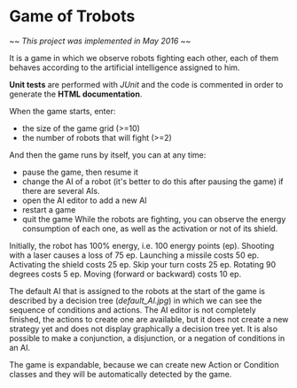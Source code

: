# Game of Trobots

~~ *This project was implemented in May 2016* ~~

It is a game in which we observe robots fighting each other, each of them behaves according to the artificial intelligence assigned to him.


**Unit tests** are performed with *JUnit* and the code is commented in order to generate the **HTML documentation**.


When the game starts, enter:
- the size of the game grid (>=10)
- the number of robots that will fight (>=2)

And then the game runs by itself, you can at any time:
- pause the game, then resume it
- change the AI of a robot (it's better to do this after pausing the game) if there are several AIs.
- open the AI editor to add a new AI
- restart a game
- quit the game
While the robots are fighting, you can observe the energy consumption of each one, as well as the activation or not of its shield.

Initially, the robot has 100% energy, i.e. 100 energy points (ep). Shooting with a laser causes a loss of 75 ep. Launching a missile costs 50 ep. Activating the shield costs 25 ep. Skip your turn costs 25 ep. Rotating 90 degrees costs 5 ep. Moving (forward or backward) costs 10 ep.

The default AI that is assigned to the robots at the start of the game is described by a decision tree (*default_AI.jpg*) in which we can see the sequence of conditions and actions.
The AI editor is not completely finished, the actions to create one are available, but it does not create a new strategy yet and does not display graphically a decision tree yet.
It is also possible to make a conjunction, a disjunction, or a negation of conditions in an AI.


The game is expandable, because we can create new Action or Condition classes and they will be automatically detected by the game.
